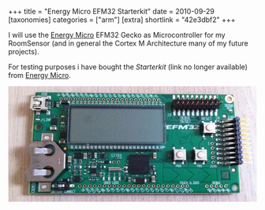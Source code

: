 +++
title = "Energy Micro EFM32 Starterkit"
date = 2010-09-29
[taxonomies]
categories = ["arm"]
[extra]
shortlink = "42e3dbf2"
+++

I will use the [Energy Micro](http://www.energymicro.com) EFM32 Gecko as Microcontroller for my
RoomSensor (and in general the Cortex M Architecture many of my future projects).

For testing purposes i have bought the *Starterkit* (link no longer available)
from [Energy Micro](http://www.energymicro.com).

<!-- more -->

![EFM32 Starterkit](efm32stk.jpg)
